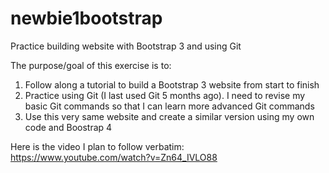 # newbie1bootstrap
Practice building website with Bootstrap 3 and using Git

The purpose/goal of this exercise is to: 

1) Follow along a tutorial to build a Bootstrap 3 website from start to finish
2) Practice using Git (I last used Git 5 months ago). I need to revise my basic Git commands so that I can learn more advanced Git commands
3) Use this very same website and create a similar version  using my own code and Boostrap 4


Here is the video I plan to follow verbatim:
https://www.youtube.com/watch?v=Zn64_IVLO88


